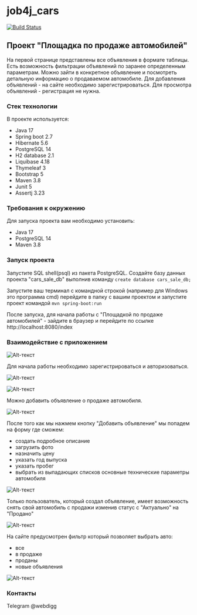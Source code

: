 # job4j_cars
[![Build Status](https://app.travis-ci.com/ftptpf/job4j_cars.svg?branch=master)](https://app.travis-ci.com/ftptpf/job4j_cars)

## Проект "Площадка по продаже автомобилей"

На первой странице представлены все объявления в формате таблицы. 
Есть возможность фильтрации объявлений по заранее определенным параметрам.
Можно зайти в конкретное объявление и посмотреть детальную информацию о продаваемом автомобиле.
Для добавления объявлений - на сайте необходимо зарегистрироваться.
Для просмотра объявлений - регистрация не нужна.

### Стек технологии

В проекте используется:
- Java 17
- Spring boot 2.7
- Hibernate 5.6
- PostgreSQL 14
- H2 database 2.1
- Liquibase 4.18
- Thymeleaf 3
- Bootstrap 5
- Maven 3.8
- Junit 5
- Assertj 3.23

### Требования к окружению

Для запуска проекта вам необходимо установить:
- Java 17
- PostgreSQL 14
- Maven 3.8

### Запуск проекта

Запустите SQL shell(psql) из пакета PostgreSQL.
Создайте базу данных проекта "cars_sale_db" выполнив команду
```create database cars_sale_db;```

Запустите ваш терминал с командной строкой (например для Windows это программа cmd)
перейдите в папку с вашим проектом и запустите проект командой
```mvn spring-boot:run```

После запуска, для начала работы с "Площадкой по продаже автомобилей" - зайдите в браузер и перейдите по ссылке http://localhost:8080/index

### Взаимодействие с приложением

![Alt-текст](https://github.com/ftptpf/job4j_cars/blob/master/src/main/resources/images/1.JPG "Сайт по продаже автомобилей")

Для начала работы необходимо зарегистрироваться и авторизоваться.

![Alt-текст](https://github.com/ftptpf/job4j_cars/blob/master/src/main/resources/images/2.JPG "Регистрация")

![Alt-текст](https://github.com/ftptpf/job4j_cars/blob/master/src/main/resources/images/3.JPG "Авторизация")

Можно добавить объявление о продаже автомобиля.

![Alt-текст](https://github.com/ftptpf/job4j_cars/blob/master/src/main/resources/images/4.JPG "Добавление объявления")

После того как мы нажмем кнопку "Добавить объявление" мы попадем на форму где сможем:
- создать подробное описание
- загрузить фото
- назначить цену
- указать год выпуска
- указать пробег
- выбрать из выпадающих списков основные технические параметры автомобиля

![Alt-текст](https://github.com/ftptpf/job4j_cars/blob/master/src/main/resources/images/5.JPG "Форма объявления")

Только пользователь, который создал объявление, имеет возможность снять свой автомобиль с продажи изменив статус с "Актуально" на "Продано"

![Alt-текст](https://github.com/ftptpf/job4j_cars/blob/master/src/main/resources/images/6.JPG "Подробная информация о автомобиле")

На сайте предусмотрен фильтр который позволяет выбрать авто:
- все
- в продаже
- проданы
- новые объявления

![Alt-текст](https://github.com/ftptpf/job4j_cars/blob/master/src/main/resources/images/7.JPG "Фильтр")

### Контакты
Telegram @webdigg